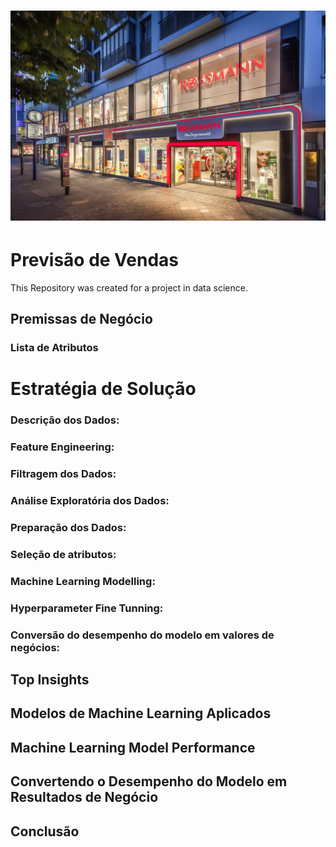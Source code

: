 
# ![DataScienceInProduction](https://github.com/erickfog/DataScienceInProduction/blob/main/img/rossman_image.jpg)
# Previsão de Vendas
This Repository was created for a project in data science.

## Premissas de Negócio

### Lista de Atributos

# Estratégia de Solução

### Descrição dos Dados: 
### Feature Engineering:
### Filtragem dos Dados:
### Análise Exploratória dos Dados: 
### Preparação dos Dados:
### Seleção de atributos:
### Machine Learning Modelling:
### Hyperparameter Fine Tunning:
### Conversão do desempenho do modelo em valores de negócios:


## Top Insights


## Modelos de Machine Learning Aplicados


## Machine Learning Model Performance

## Convertendo o Desempenho do Modelo em Resultados de Negócio

## Conclusão
